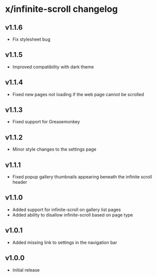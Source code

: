# x/infinite-scroll changelog

## v1.1.6
* Fix stylesheet bug

## v1.1.5
* Improved compatibility with dark theme

## v1.1.4
* Fixed new pages not loading if the web page cannot be scrolled

## v1.1.3
* Fixed support for Greasemonkey

## v1.1.2
* Minor style changes to the settings page

## v1.1.1
* Fixed popup gallery thumbnails appearing beneath the infinite scroll header

## v1.1.0
* Added support for infinite-scroll on gallery list pages
* Added ability to disallow infinite-scroll based on page type

## v1.0.1
* Added missing link to settings in the navigation bar

## v1.0.0
* Initial release
